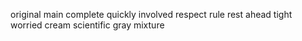 original main complete quickly involved respect rule rest ahead tight worried cream scientific gray mixture